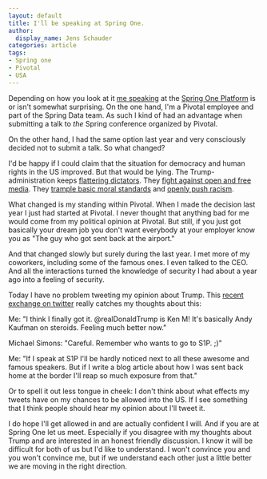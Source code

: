 ```yaml
---
layout: default
title: I'll be speaking at Spring One.
author:
  display_name: Jens Schauder
categories: article
tags:
- Spring one
- Pivotal
- USA
---
```

Depending on how you look at it [me speaking](https://springoneplatform.io/2018/sessions/the-new-kid-on-the-block-spring-data-jdbc) at the [Spring One Platform](https://springoneplatform.io/) is or isn't somewhat surprising. 
On the one hand, I'm a Pivotal employee and part of the Spring Data team. 
As such I kind of had an advantage when submitting a talk to _the_ Spring conference organized by Pivotal.

On the other hand, I had the same option last year and very consciously decided not to submit a talk. 
So what changed?

I'd be happy if I could claim that the situation for democracy and human rights in the US improved. 
But that would be lying. 
The Trump-administration keeps [flattering dictators](https://nationalpost.com/news/world/officials-mulling-final-preparations-for-trump-kim-summit). 
They [fight against open and free media](http://time.com/5270968/donald-trump-reporters-credentials-media/). 
They [trample basic moral standards](https://www.vox.com/2018/6/11/17443198/children-immigrant-families-separated-parents) and [openly push racism](https://en.wikipedia.org/wiki/Racial_views_of_Donald_Trump).

What changed is my standing within Pivotal. 
When I made the decision last year I just had started at Pivotal. 
I never thought that anything bad for me would come from my political opinion at Pivotal. 
But still, if you just got basically your dream job you don't want everybody at your employer know you as  "The guy who got sent back at the airport."

And that changed slowly but surely during the last year. 
I met more of my coworkers, including some of the famous ones. I even talked to the CEO. 
And all the interactions turned the knowledge of security I had about a year ago into a feeling of security.

Today I have no problem tweeting my opinion about Trump. 
This [recent exchange on twitter](https://twitter.com/jensschauder/status/1022745487479320576) really catches my thoughts about this: 

Me: 
"I think I finally got it. 
@realDonaldTrump is Ken M! 
It's basically Andy Kaufman on steroids. 
Feeling much better now."

Michael Simons: 
"Careful. 
Remember who wants to go to S1P. ;)"

Me: 
"If I speak at S1P I'll be hardly noticed next to all these awesome and famous speakers. 
But if I write a blog article about how I was sent back home at the border I'll reap so much exposure from that."

Or to spell it out less tongue in cheek: 
I don't think about what effects my tweets have on my chances to be allowed into the US. 
If I see something that I think people should hear my opinion about I'll tweet it.

I do hope I'll get allowed in and are actually confident I will. 
And if you are at Spring One let us meet. 
Especially if you disagree with my thoughts about Trump and are interested in an honest friendly discussion. 
I know it will be difficult for both of us but I'd like to understand. 
I won't convince you and you won't convince me, but if we understand each other just a little better we are moving in the right direction.
